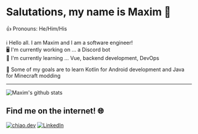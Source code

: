 # Salutations, my name is Maxim 👋

👍 Pronouns: He/Him/His

ℹ️ Hello all. I am Maxim and I am a software engineer!  
🖥 I'm currently working on ... a Discord bot  
📕 I'm currently learning ... Vue, backend development, DevOps
  
💫 Some of my goals are to learn Kotlin for Android development and Java for Minecraft modding 

---

![Maxim's github stats](https://github-readme-stats.vercel.app/api?username=mwchiao&theme=graywhite&show_icons=true)

## Find me on the internet! 🌐
[![chiao.dev][website-shield]][website-url] [![LinkedIn][linkedin-shield]][linkedin-url]


[website-shield]: https://img.shields.io/badge/%F0%9F%8C%B1-chiao.dev-272727?style=for-the-badge&labelColor=272727
[website-url]: https://chiao.dev/

[linkedin-shield]: https://img.shields.io/badge/-LinkedIn-2867b2?style=for-the-badge&logo=linkedin&colorB=2867b2
[linkedin-url]: https://www.linkedin.com/in/mwchiao/
